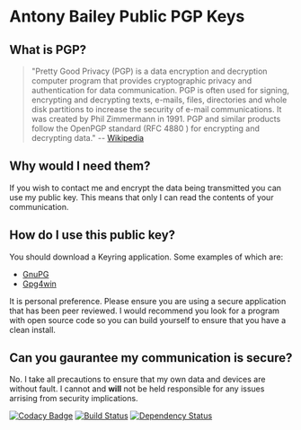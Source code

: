 Antony Bailey Public PGP Keys
=============================

What is PGP?
-----------

>"Pretty Good Privacy (PGP) is a data encryption and decryption computer program that provides cryptographic privacy and authentication for data communication.
>PGP is often used for signing, encrypting and decrypting texts, e-mails, files, directories and whole disk partitions to increase the 
security of e-mail communications. 
>It was created by Phil Zimmermann in 1991.
PGP and similar products follow the OpenPGP standard (RFC 4880 ) for encrypting and decrypting data." -- [Wikipedia](http://en.wikipedia.org/wiki/Pretty_Good_Privacy)

Why would I need them?
---------------------

If you wish to contact me and encrypt the data being transmitted you can use my public key. This means that only I can read the contents of your communication.

How do I use this public key?
-----------------------------

You should download a Keyring application. Some examples of which are:

* [GnuPG](http://www.gnupg.org)
* [Gpg4win](http://www.gpg4win.org)

It is personal preference. Please ensure you are using a secure application that has been peer reviewed. I would recommend you look for a program with open source code so you can build yourself to ensure that you have a clean install.

Can you gaurantee my communication is secure?
---------------------------------------------

No. I take all precautions to ensure that my own data and devices are without fault. I cannot and **will** not be held responsible for any issues arrising from security implications. 

[![Codacy Badge](https://api.codacy.com/project/badge/Grade/99b08c3dce7e422b85f15c791877ce89)](https://www.codacy.com/app/PartTimeLegend/PGPKeys?utm_source=github.com&utm_medium=referral&utm_content=PartTimeLegend/PGPKeys&utm_campaign=badger)
[![Build Status](https://travis-ci.org/PartTimeLegend/PGPKeys.png?branch=master)](https://travis-ci.org/PartTimeLegend/PGPKeys) [![Dependency Status](https://gemnasium.com/PartTimeLegend/PGPKeys.png)](https://gemnasium.com/PartTimeLegend/PGPKeys)
